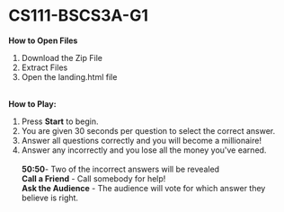 # CS111-BSCS3A-G1

**How to Open Files**<br>
1. Download the Zip File<br>
2. Extract Files<br>
3. Open the landing.html file<br><br>

**How to Play:** <br>
1. Press **Start** to begin.<br>
2. You are given 30 seconds per question to select the correct answer.<br>
3. Answer all questions correctly and you will become a millionaire!<br>
4. Answer any incorrectly and you lose all the money you've earned.  <br><br>
**50:50**- Two of the incorrect answers will be revealed<br>
**Call a Friend** - Call somebody for help!<br>
**Ask the Audience** - The audience will vote for which answer they believe is right.<br>
